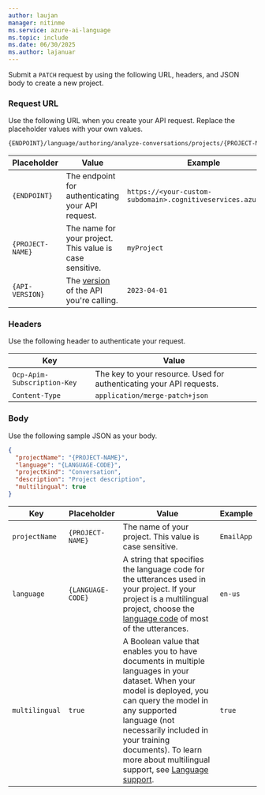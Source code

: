 ```yaml
---
author: laujan
manager: nitinme
ms.service: azure-ai-language
ms.topic: include
ms.date: 06/30/2025
ms.author: lajanuar
---
```


Submit a `PATCH` request by using the following URL, headers, and JSON body to create a new project.

### Request URL

Use the following URL when you create your API request. Replace the placeholder values with your own values.

```rest
{ENDPOINT}/language/authoring/analyze-conversations/projects/{PROJECT-NAME}?api-version={API-VERSION}
```

|Placeholder  |Value  | Example |
|---------|---------|---------|
|`{ENDPOINT}`     | The endpoint for authenticating your API request. | `https://<your-custom-subdomain>.cognitiveservices.azure.com` |
|`{PROJECT-NAME}`     | The name for your project. This value is case sensitive. | `myProject` |
|`{API-VERSION}`     | The [version](../../../concepts/model-lifecycle.md#api-versions) of the API you're calling. | `2023-04-01` |

### Headers

Use the following header to authenticate your request.

|Key|Value|
|--|--|
|`Ocp-Apim-Subscription-Key`| The key to your resource. Used for authenticating your API requests.|
|`Content-Type`| `application/merge-patch+json` |

### Body

Use the following sample JSON as your body.

```json
{
  "projectName": "{PROJECT-NAME}",
  "language": "{LANGUAGE-CODE}",
  "projectKind": "Conversation",
  "description": "Project description",
  "multilingual": true
}
```

|Key  |Placeholder  |Value  | Example |
|---------|---------|----------|--|
| `projectName` | `{PROJECT-NAME}` | The name of your project. This value is case sensitive. | `EmailApp` |
| `language` | `{LANGUAGE-CODE}` | A string that specifies the language code for the utterances used in your project. If your project is a multilingual project, choose the [language code](../../language-support.md) of most of the utterances. |`en-us`|
| `multilingual` | `true`| A Boolean value that enables you to have documents in multiple languages in your dataset. When your model is deployed, you can query the model in any supported language (not necessarily included in your training documents). To learn more about multilingual support, see [Language support](../../language-support.md#multi-lingual-option). | `true`|